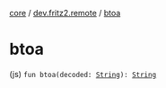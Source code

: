 [core](../index.md) / [dev.fritz2.remote](index.md) / [btoa](./btoa.md)

# btoa

(js) `fun btoa(decoded: `[`String`](https://kotlinlang.org/api/latest/jvm/stdlib/kotlin/-string/index.html)`): `[`String`](https://kotlinlang.org/api/latest/jvm/stdlib/kotlin/-string/index.html)